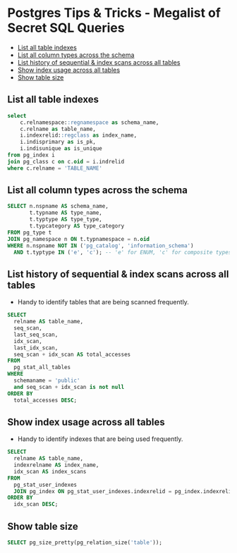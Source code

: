 <!-- omit from toc -->
# Postgres Tips & Tricks - Megalist of Secret SQL Queries

- [List all table indexes](#list-all-table-indexes)
- [List all column types across the schema](#list-all-column-types-across-the-schema)
- [List history of sequential \& index scans across all tables](#list-history-of-sequential--index-scans-across-all-tables)
- [Show index usage across all tables](#show-index-usage-across-all-tables)
- [Show table size](#show-table-size)

## List all table indexes

```sql
select 
    c.relnamespace::regnamespace as schema_name,
    c.relname as table_name,
    i.indexrelid::regclass as index_name,
    i.indisprimary as is_pk,
    i.indisunique as is_unique
from pg_index i
join pg_class c on c.oid = i.indrelid
where c.relname = 'TABLE_NAME'

```

## List all column types across the schema

```sql
SELECT n.nspname AS schema_name,
       t.typname AS type_name,
       t.typtype AS type_type,
       t.typcategory AS type_category
FROM pg_type t
JOIN pg_namespace n ON t.typnamespace = n.oid
WHERE n.nspname NOT IN ('pg_catalog', 'information_schema')
  AND t.typtype IN ('e', 'c'); -- 'e' for ENUM, 'c' for composite types
```

## List history of sequential & index scans across all tables

- Handy to identify tables that are being scanned frequently.

```sql
SELECT
  relname AS table_name,
  seq_scan,
  last_seq_scan,
  idx_scan,
  last_idx_scan,
  seq_scan + idx_scan AS total_accesses
FROM
  pg_stat_all_tables
WHERE
  schemaname = 'public'
  and seq_scan + idx_scan is not null
ORDER BY
  total_accesses DESC;
```

## Show index usage across all tables

- Handy to identify indexes that are being used frequently.

```sql
SELECT
  relname AS table_name,
  indexrelname AS index_name,
  idx_scan AS index_scans
FROM
  pg_stat_user_indexes
  JOIN pg_index ON pg_stat_user_indexes.indexrelid = pg_index.indexrelid
ORDER BY
  idx_scan DESC;
```

## Show table size

```sql
SELECT pg_size_pretty(pg_relation_size('table'));
```
